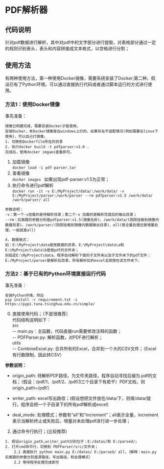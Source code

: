 # PDF解析器
## 代码说明
针对pdf数据进行解析，其中对pdf中的文字部分进行提取，对表格部分通过一定的规则识别表头，表头和内容拼接成文本格式，以空格进行分割；

## 使用方法
有两种使用方法，第一种使用Docker镜像，需要系统安装了Docker;第二种，假设已有了Python环境，可以通过直接执行代码或者通过脚本运行的方式进行使用。
### 方法1：使用Docker镜像
事先准备：
```
镜像已构建完成，需要安装Docker才能使用。
安装Docker，本Docker镜像是在windows上打的，如果存在不适配情况(例如需要在linux下使用)，可以自己打镜像。
1. 切换到Dockerfile所在的目录
2. 执行docker build -t pdfparser:v1.0 .
完成后，使用docker imgaes查看即可。
```
1. 加载镜像  
`docker load -i pdf-parser.tar`
2. 查看镜像  
`docker images `
如果出现pdf-parser:v1.5为正常；
3. 执行命令进行pdf解析  
`docker run -it -v E:/MyProject/data/:/work/data/ -v E:/MyProject/parser:/work/parser --rm pdfparser:v1.5 /work/data/ /work/parser/ all`
```
参数说明：
-v：第一个-v挂载的是待解析目录；第二个-v 加载的是解析完成后的输出目录；
--rm：后面跟的参数分别是pdfparser:v1.5(镜像名称)、/work/data/(刚刚挂载到镜像内数据目录)、/work/parser/(刚刚挂载到镜像内数据输出目录)、all(是全量处理还是增量处理，一般就是all)
```
```
4. 数据格式：
如：E:\MyProject\data是放数据的目录，E:\MyProject\data\a和E:\MyProject\data\b是放pdf的文件夹；  
则指定E:\MyProject\data，程序自动解析下面的子文件夹以及子文件夹下的pdf文件；
E:/MyProject/parser是解析后目录，所有解析后的excel全部放在该文件夹下。
```

### 方法2：基于已有的Python环境直接运行代码
事先准备：
```
安装Python环境，然后
pip install -r requirement.txt -i https://pypi.tuna.tsinghua.edu.cn/simple/
```
0. 直接使用代码；（不是很推荐）  
代码结构说明如下：  
src  
    -- main.py：主函数，代码直接run需要修改注释的函数；  
    -- PDFParser.py: 解析函数，对PDF进行解析；  
utils  
    -- CombineExcel.py: 合并所有的Excel，合并到一个大的CSV文件；（Excel有行数限制，因此转CSV）  

**参数说明：**  
+ origin_path: 待解析PDF路径，为文件夹路径，程序自动寻找后缀为.pdf的文档；（假设：/pdf/1、/pdf/2、/pdf/3三个目录下有若干）PDF文档，则origin_path=/pdf/）

+ writer_path: excel写出路径；(假设想把文件放在/data/下，则填/data/就行，程序会把一个子目录下的所有pdf解析成excel)

+ deal_mode: 处理模式；参数有“all”和“increment”；all表示全量，increment表示当解析终止或失败后，增量对未处理pdf进行进一步处理；  

2. 通过命令行执行；(比较推荐)
```
1. 假设origin_path,writer_path分别位于：E:/datas/和 E:/parsed/;
2. 打开cmd命令行，切换到 PDFParser/src/文件夹；
    2.1 直接执行 python main.py E:/datas/ E:/parsed/ all，（解释：main.py后面跟的参数分别是源路径，写出路径，和处理模式）
    2.2 等待程序处理完成即可
```
